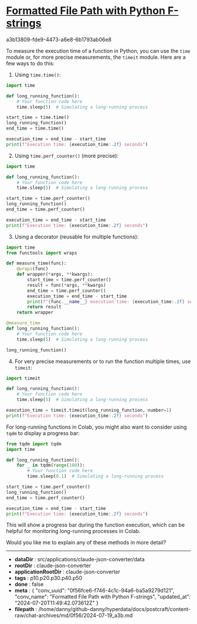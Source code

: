 # [Formatted File Path with Python F-strings](https://claude.ai/chat/0f56fce6-f746-4c1c-94a6-ba5a9279d121)

a3b13809-fde9-4473-a6e8-6b1793ab06e8

 To measure the execution time of a function in Python, you can use the `time` module or, for more precise measurements, the `timeit` module. Here are a few ways to do this:

1. Using `time.time()`:

```python
import time

def long_running_function():
    # Your function code here
    time.sleep(5)  # Simulating a long-running process

start_time = time.time()
long_running_function()
end_time = time.time()

execution_time = end_time - start_time
print(f"Execution time: {execution_time:.2f} seconds")
```

2. Using `time.perf_counter()` (more precise):

```python
import time

def long_running_function():
    # Your function code here
    time.sleep(5)  # Simulating a long-running process

start_time = time.perf_counter()
long_running_function()
end_time = time.perf_counter()

execution_time = end_time - start_time
print(f"Execution time: {execution_time:.2f} seconds")
```

3. Using a decorator (reusable for multiple functions):

```python
import time
from functools import wraps

def measure_time(func):
    @wraps(func)
    def wrapper(*args, **kwargs):
        start_time = time.perf_counter()
        result = func(*args, **kwargs)
        end_time = time.perf_counter()
        execution_time = end_time - start_time
        print(f"{func.__name__} execution time: {execution_time:.2f} seconds")
        return result
    return wrapper

@measure_time
def long_running_function():
    # Your function code here
    time.sleep(5)  # Simulating a long-running process

long_running_function()
```

4. For very precise measurements or to run the function multiple times, use `timeit`:

```python
import timeit

def long_running_function():
    # Your function code here
    time.sleep(5)  # Simulating a long-running process

execution_time = timeit.timeit(long_running_function, number=1)
print(f"Execution time: {execution_time:.2f} seconds")
```

For long-running functions in Colab, you might also want to consider using `tqdm` to display a progress bar:

```python
from tqdm import tqdm
import time

def long_running_function():
    for _ in tqdm(range(100)):
        # Your function code here
        time.sleep(0.1)  # Simulating a long-running process

start_time = time.perf_counter()
long_running_function()
end_time = time.perf_counter()

execution_time = end_time - start_time
print(f"Execution time: {execution_time:.2f} seconds")
```

This will show a progress bar during the function execution, which can be helpful for monitoring long-running processes in Colab.

Would you like me to explain any of these methods in more detail?

---

* **dataDir** : src/applications/claude-json-converter/data
* **rootDir** : claude-json-converter
* **applicationRootDir** : claude-json-converter
* **tags** : p10.p20.p30.p40.p50
* **done** : false
* **meta** : {
  "conv_uuid": "0f56fce6-f746-4c1c-94a6-ba5a9279d121",
  "conv_name": "Formatted File Path with Python F-strings",
  "updated_at": "2024-07-20T11:49:42.073612Z"
}
* **filepath** : /home/danny/github-danny/hyperdata/docs/postcraft/content-raw/chat-archives/md/0f56/2024-07-19_a3b.md
